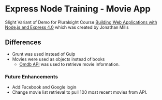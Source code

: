 # Express Node Training - Movie App

Slight Variant of Demo for Pluralsight Course [Building Web Applications with Node.js and Express 4.0](https://app.pluralsight.com/library/courses/nodejs-express-web-applications/table-of-contents)
which was created by Jonathan Mills

## Differences
* Grunt was used instead of Gulp
* Movies were used as objects instead of books
    * [Omdb API](http://www.omdbapi.com/) was used to retrieve movie information.

### Future Enhancements
* Add Facebook and Google login
* Change movie list retrieval to pull 100 most recent movies from API.